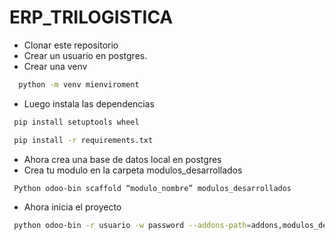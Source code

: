 # ERP_TRILOGISTICA

- Clonar este repositorio
- Crear un usuario en postgres.
- Crear una venv
 ```bash
   python -m venv mienviroment
```
- Luego instala las dependencias
 ```bash
  pip install setuptools wheel
```
 ```bash
  pip install -r requirements.txt
```
- Ahora crea una base de datos local en postgres
- Crea tu modulo en la carpeta modulos_desarrollados
 ```bash
  Python odoo-bin scaffold “modulo_nombre” modulos_desarrollados
```
- Ahora inicia el proyecto
 ```bash
  python odoo-bin -r usuario -w password --addons-path=addons,modulos_desarrollados -d base_de_datos -i base
```
